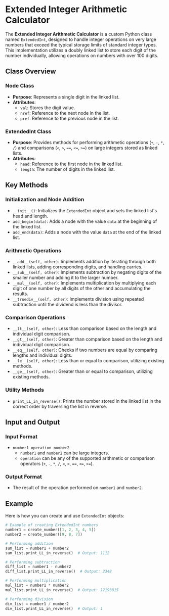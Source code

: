 # Extended Integer Arithmetic Calculator

The **Extended Integer Arithmetic Calculator** is a custom Python class named `ExtendedInt`, designed to handle integer operations on very large numbers that exceed the typical storage limits of standard integer types. This implementation utilizes a doubly linked list to store each digit of the number individually, allowing operations on numbers with over 100 digits.

## Class Overview

### Node Class
- **Purpose**: Represents a single digit in the linked list.
- **Attributes**:
  - `val`: Stores the digit value.
  - `nref`: Reference to the next node in the list.
  - `pref`: Reference to the previous node in the list.

### ExtendedInt Class
- **Purpose**: Provides methods for performing arithmetic operations (`+`, `-`, `*`, `/`) and comparisons (`<`, `>`, `==`, `<=`, `>=`) on large integers stored as linked lists.
- **Attributes**:
  - `head`: Reference to the first node in the linked list.
  - `length`: The number of digits in the linked list.

## Key Methods

### Initialization and Node Addition

- `__init__()`: Initializes the `ExtendedInt` object and sets the linked list's head and length.
- `add_begin(data)`: Adds a node with the value `data` at the beginning of the linked list.
- `add_end(data)`: Adds a node with the value `data` at the end of the linked list.

### Arithmetic Operations

- `__add__(self, other)`: Implements addition by iterating through both linked lists, adding corresponding digits, and handling carries.
- `__sub__(self, other)`: Implements subtraction by negating digits of the smaller number and adding it to the larger number.
- `__mul__(self, other)`: Implements multiplication by multiplying each digit of one number by all digits of the other and accumulating the results.
- `__truediv__(self, other)`: Implements division using repeated subtraction until the dividend is less than the divisor.

### Comparison Operations

- `__lt__(self, other)`: Less than comparison based on the length and individual digit comparison.
- `__gt__(self, other)`: Greater than comparison based on the length and individual digit comparison.
- `__eq__(self, other)`: Checks if two numbers are equal by comparing lengths and individual digits.
- `__le__(self, other)`: Less than or equal to comparison, utilizing existing methods.
- `__ge__(self, other)`: Greater than or equal to comparison, utilizing existing methods.

### Utility Methods

- `print_LL_in_reverse()`: Prints the number stored in the linked list in the correct order by traversing the list in reverse.

## Input and Output

### Input Format

- `number1 operation number2`
  - `number1` and `number2` can be large integers.
  - `operation` can be any of the supported arithmetic or comparison operators (`+`, `-`, `*`, `/`, `<`, `>`, `==`, `<=`, `>=`).

### Output Format

- The result of the operation performed on `number1` and `number2`.

## Example

Here is how you can create and use `ExtendedInt` objects:

```python
# Example of creating ExtendedInt numbers
number1 = create_number([1, 2, 3, 4, 5])
number2 = create_number([9, 8, 7])

# Performing addition
sum_list = number1 + number2
sum_list.print_LL_in_reverse()  # Output: 1112

# Performing subtraction
diff_list = number1 - number2
diff_list.print_LL_in_reverse()  # Output: 2348

# Performing multiplication
mul_list = number1 * number2
mul_list.print_LL_in_reverse()  # Output: 12193815

# Performing division
div_list = number1 / number2
div_list.print_LL_in_reverse()  # Output: 1
